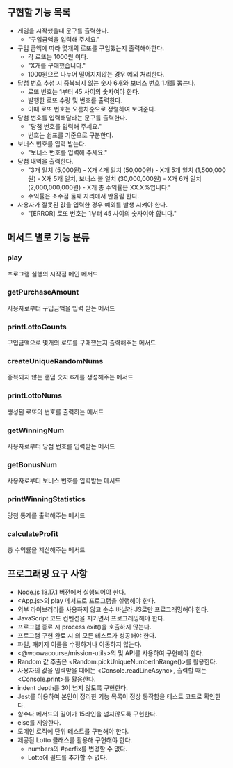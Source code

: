 ## 구현할 기능 목록
+ 게임을 시작했을때 문구를 출력한다.
    + "구입금액을 입력해 주세요."
+ 구입 금액에 따라 몇개의 로또를 구입했는지 출력해야한다.
  + 각 로또는 1000원 이다.
  + "X개를 구매했습니다."
  + 1000원으로 나누어 떨어지지않는 경우 예외 처리한다.
+ 당첨 번호 추첨 시 중복되지 않는 숫자 6개와 보너스 번호 1개를 뽑는다.
    + 로또 번호는 1부터 45 사이의 숫자여야 한다.
    + 발행한 로또 수량 및 번호를 출력한다.
    + 이때 로또 번호는 오름차순으로 정렬하여 보여준다.
+ 당첨 번호를 입력해달라는 문구를 출력한다.
    + "당첨 번호를 입력해 주세요."
    + 번호는 쉼표를 기준으로 구분한다.
+ 보너스 번호를 입력 받는다.
    + "보너스 번호를 입력해 주세요."
+ 당첨 내역을 출력한다.
    +  "3개 일치 (5,000원) - X개
        4개 일치 (50,000원) - X개
        5개 일치 (1,500,000원) - X개
        5개 일치, 보너스 볼 일치 (30,000,000원) - X개
        6개 일치 (2,000,000,000원) - X개
        총 수익률은 XX.X%입니다."
    + 수익률은 소수점 둘째 자리에서 반올림 한다.
+ 사용자가 잘못된 값을 입력한 경우 예외를 발생 시켜야 한다.
    + "[ERROR] 로또 번호는 1부터 45 사이의 숫자여야 합니다."

## 메서드 별로 기능 분류
### play
프로그램 실행의 시작점
메인 메서드
### getPurchaseAmount
사용자로부터 구입금액을 입력 받는 메서드
### printLottoCounts
구입금액으로 몇개의 로또를 구매했는지 출력해주는 메서드
### createUniqueRandomNums
중복되지 않는 랜덤 숫자 6개를 생성해주는 메서드
### printLottoNums
생성된 로또의 번호를 출력하는 메서드
### getWinningNum
사용자로부터 당첨 번호를 입력받는 메서드
### getBonusNum
사용자로부터 보너스 번호를 입력받는 메서드
### printWinningStatistics
당첨 통계를 출력해주는 메서드
### calculateProfit
총 수익률을 계산해주는 메서드

## 프로그래밍 요구 사항
+ Node.js 18.17.1 버전에서 실행되어야 한다.
+ <App.js>의 play 메서드로 프로그램을 실행해야 한다.
+ 외부 라이브러리를 사용하지 않고 순수 바닐라 JS로만 프로그래밍해야 한다.
+ JavaScript 코드 컨벤션을 지키면서 프로그래밍해야 한다.
+ 프로그램 종료 시 process.exit()을 호출하지 않는다.
+ 프로그램 구현 완료 시 <ApplicationTest>의 모든 테스트가 성공해야 한다.
+ 파일, 패키지 이름을 수정하거나 이동하지 않는다.
+ <@woowacourse/mission-utils>의  및  API를 사용하여 구현해야 한다.
+ Random 값 추출은 <Random.pickUniqueNumberInRange()>를 활용한다.
+ 사용자의 값을 입력받을 때에는 <Console.readLineAsync>, 출력할 때는 <Console.print>를 활용한다.
+ indent depth를 3이 넘지 않도록 구현한다.
+ Jest를 이용하여 본인이 정리한 기능 목록이 정상 동작함을 테스트 코드로 확인한다.
+ 함수나 메서드의 길이가 15라인을 넘지않도록 구현한다.
+ else를 지양한다.
+ 도메인 로직에 단위 테스트를 구현해야 한다.
+ 제공된 Lotto 클래스를 활용해 구현해야 한다.
  + numbers의 #perfix를 변경할 수 없다.
  + Lotto에 필드를 추가할 수 없다.
